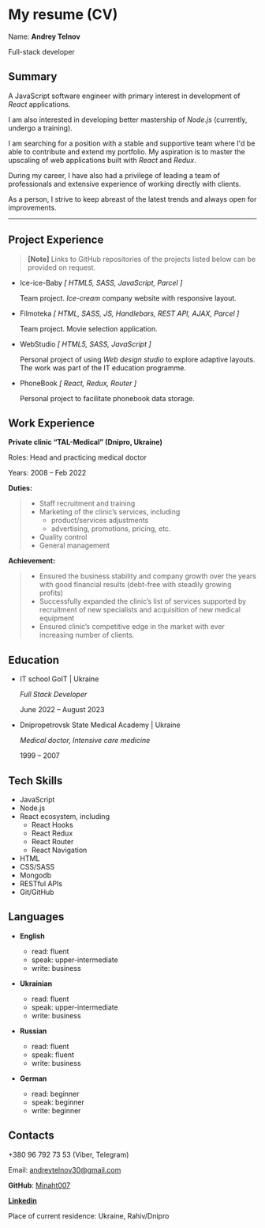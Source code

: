 # My resume (CV)

Name: **Andrey Telnov**

Full-stack developer


## Summary

A JavaScript software engineer with primary interest in development of _React_ applications. 

I am also interested in developing better mastership of _Node.js_ (currently, undergo a training). 

I am searching for a position with a stable and supportive team 
where I'd be able to contribute and extend my portfolio. 
My aspiration is to master the upscaling of web applications built with _React_ and _Redux_. 

During my career, I have also had a privilege of leading a team of professionals and extensive experience of working directly with clients. 

As a person, I strive to keep abreast of the latest trends 
and always open for improvements. 


---

## Project Experience

> **[Note]** Links to GitHub repositories of the projects listed below can be provided on request. 

 
- Ice-ice-Baby _[ HTML5, SASS, JavaScript, Parcel ]_

    Team project. _Ice-cream_ company website 
    with responsive layout. 

- Filmoteka _[ HTML, SASS, JS, Handlebars, REST API, AJAX, Parcel ]_

    Team project. Movie selection application. 

- WebStudio _[ HTML5, SASS, JavaScript ]_

    Personal project of using _Web design studio_ 
    to explore adaptive layouts. 
    The work was part of the IT education programme.

- PhoneBook _[ React, Redux, Router ]_

    Personal project to facilitate phonebook data storage.


## Work Experience

**Private clinic “TAL-Medical” (Dnipro, Ukraine)**

Roles: Head and practicing medical doctor

Years: 2008 – Feb 2022

**Duties:**

> - Staff recruitment and training
> - Marketing of the clinic’s services, including 
>   - product/services adjustments 
>   - advertising, promotions, pricing, etc.
> - Quality control
> - General management


**Achievement:**

> - Ensured the business stability and company growth 
>   over the years with good financial results 
>   (debt-free with steadily growing profits)
> - Successfully expanded the clinic’s list of services 
>   supported by recruitment of new specialists
>   and acquisition of new medical equipment 
> - Ensured clinic’s competitive edge in the market
>   with ever increasing number of clients.



## Education

- IT school GoIT | Ukraine
  
  _Full Stack Developer_
  
  June 2022 – August 2023 


- Dnipropetrovsk State Medical Academy | Ukraine

  _Medical doctor, Intensive care medicine_
  
  1999 – 2007


## Tech Skills


- JavaScript
- Node.js
- React ecosystem, including
    - React Hooks
    - React Redux
    - React Router
    - React Navigation
- HTML
- CSS/SASS
- Mongodb
- RESTful APIs
- Git/GitHub

## Languages

- **English**
    - read: fluent
    - speak: upper-intermediate
    - write: business

- **Ukrainian**
    - read: fluent
    - speak: upper-intermediate
    - write: business

- **Russian**
    - read: fluent
    - speak: fluent
    - write: business

- **German**
    - read: beginner
    - speak: beginner
    - write: beginner


## Contacts

+380 96 792 73 53 (Viber, Telegram)

Email: andreytelnov30@gmail.com

**GitHub**: [Minaht007](https://github.com/Minaht007)

**[Linkedin](https://www.linkedin.com/in/andrey-telnov-8a968588/)**

Place of current residence: Ukraine, Rahiv/Dnipro
